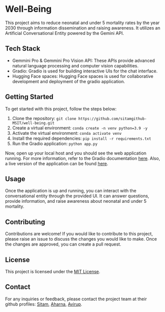 ﻿# Well-Being

This project aims to reduce neonatal and under 5 mortality rates by the year 2030 through information dissemination and raising awareness. It utilizes an Artificial Conversational Entity powered by the Gemini API.

## Tech Stack

- Gemmini Pro & Gemmini Pro Vision API: These APIs provide advanced natural language processing and computer vision capabilities.
- Gradio: Gradio is used for building interactive UIs for the chat interface.
- Hugging Face spaces: Hugging Face spaces is used for collaborative development and deployment of the gradio application.

## Getting Started

To get started with this project, follow the steps below:

1. Clone the repository: `git clone https://github.com/sitamgithub-MSIT/well-being.git`
2. Create a virtual environment: `conda create -n venv python=3.9 -y`
3. Activate the virtual environment: `conda activate venv`
4. Install the required dependencies: `pip install -r requirements.txt`
5. Run the Gradio application: `python app.py`

Now, open up your local host and you should see the web application running. For more information, refer to the Gradio documentation [here](https://www.gradio.app/docs/interface). Also, a live version of the application can be found [here](https://huggingface.co/spaces/sitammeur/Well_Being).

## Usage

Once the application is up and running, you can interact with the conversational entity through the provided UI. It can answer questions, provide information, and raise awareness about neonatal and under 5 mortality.

## Contributing

Contributions are welcome! If you would like to contribute to this project, please raise an issue to discuss the changes you would like to make. Once the changes are approved, you can create a pull request.

## License

This project is licensed under the [MIT License](LICENSE).

## Contact

For any inquiries or feedback, please contact the project team at their github profiles: [Sitam](https://github.com/sitamgithub-MSIT), [Aharna](https://github.com/aharna), [Avirup](https://github.com/avirupnandi1).
